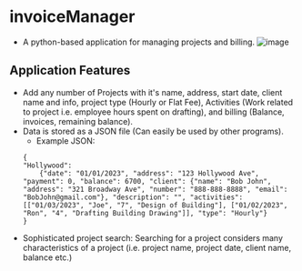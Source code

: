# invoiceManager
* A python-based application for managing projects and billing.
![image](https://user-images.githubusercontent.com/74081885/210866594-e06919a3-ae50-4406-9671-3d2b6432b42d.png)
## Application Features
* Add any number of Projects with it's name, address, start date, client name and info, project type (Hourly or Flat Fee), Activities (Work related to project i.e. employee hours spent on drafting), and billing (Balance, invoices, remaining balance).
* Data is stored as a JSON file (Can easily be used by other programs). 
  * Example JSON:
  ```
  {
  "Hollywood": 
      {"date": "01/01/2023", "address": "123 Hollywood Ave", "payment": 0, "balance": 6700, "client": {"name": "Bob John", "address": "321 Broadway Ave", "number": "888-888-8888", "email": "BobJohn@gmail.com"}, "description": "", "activities": [["01/03/2023", "Joe", "7", "Design of Building"], ["01/02/2023", "Ron", "4", "Drafting Building Drawing"]], "type": "Hourly"}
  }
   ```
* Sophisticated project search: Searching for a project considers many characteristics of a project (i.e. project name, project date, client name, balance etc.)
